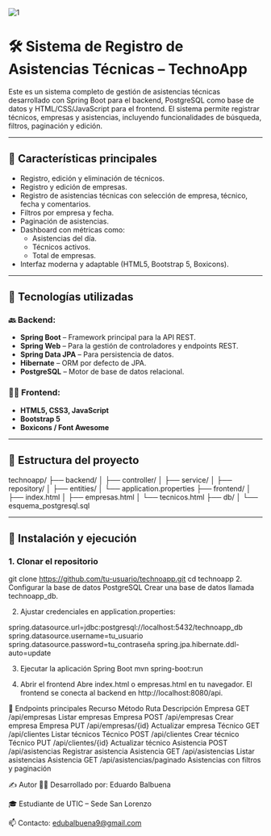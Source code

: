 
![1](https://github.com/user-attachments/assets/9800ae21-6dc1-46af-8a27-bed18c82158f)


# 🛠️ Sistema de Registro de Asistencias Técnicas – TechnoApp

Este es un sistema completo de gestión de asistencias técnicas desarrollado con Spring Boot para el backend, PostgreSQL como base de datos y HTML/CSS/JavaScript para el frontend. El sistema permite registrar técnicos, empresas y asistencias, incluyendo funcionalidades de búsqueda, filtros, paginación y edición.

---

## 📌 Características principales

- Registro, edición y eliminación de técnicos.
- Registro y edición de empresas.
- Registro de asistencias técnicas con selección de empresa, técnico, fecha y comentarios.
- Filtros por empresa y fecha.
- Paginación de asistencias.
- Dashboard con métricas como:
  - Asistencias del día.
  - Técnicos activos.
  - Total de empresas.
- Interfaz moderna y adaptable (HTML5, Bootstrap 5, Boxicons).

---

## 🧱 Tecnologías utilizadas

### 🔙 Backend:
- **Spring Boot** – Framework principal para la API REST.
- **Spring Web** – Para la gestión de controladores y endpoints REST.
- **Spring Data JPA** – Para persistencia de datos.
- **Hibernate** – ORM por defecto de JPA.
- **PostgreSQL** – Motor de base de datos relacional.

### 🧑‍🎨 Frontend:
- **HTML5, CSS3, JavaScript**
- **Bootstrap 5**
- **Boxicons / Font Awesome**

---

## 📁 Estructura del proyecto

technoapp/
├── backend/
│ ├── controller/
│ ├── service/
│ ├── repository/
│ ├── entities/
│ └── application.properties
├── frontend/
│ ├── index.html
│ ├── empresas.html
│ └── tecnicos.html
├── db/
│ └── esquema_postgresql.sql


---

## 🚀 Instalación y ejecución

### 1. Clonar el repositorio

git clone https://github.com/tu-usuario/technoapp.git
cd technoapp
2. Configurar la base de datos PostgreSQL
Crear una base de datos llamada technoapp_db.

2. Ajustar credenciales en application.properties:

spring.datasource.url=jdbc:postgresql://localhost:5432/technoapp_db
spring.datasource.username=tu_usuario
spring.datasource.password=tu_contraseña
spring.jpa.hibernate.ddl-auto=update

3. Ejecutar la aplicación Spring Boot
   mvn spring-boot:run

4. Abrir el frontend
Abre index.html o empresas.html en tu navegador. El frontend se conecta al backend en http://localhost:8080/api.


📌 Endpoints principales
Recurso	Método	Ruta	Descripción
Empresa	GET	/api/empresas	Listar empresas
Empresa	POST	/api/empresas	Crear empresa
Empresa	PUT	/api/empresas/{id}	Actualizar empresa
Técnico	GET	/api/clientes	Listar técnicos
Técnico	POST	/api/clientes	Crear técnico
Técnico	PUT	/api/clientes/{id}	Actualizar técnico
Asistencia	POST	/api/asistencias	Registrar asistencia
Asistencia	GET	/api/asistencias	Listar asistencias
Asistencia	GET	/api/asistencias/paginado	Asistencias con filtros y paginación


✍️ Autor
👨‍💻 Desarrollado por: Eduardo Balbuena

🎓 Estudiante de UTIC – Sede San Lorenzo

📫 Contacto: edubalbuena9@gmail.com



